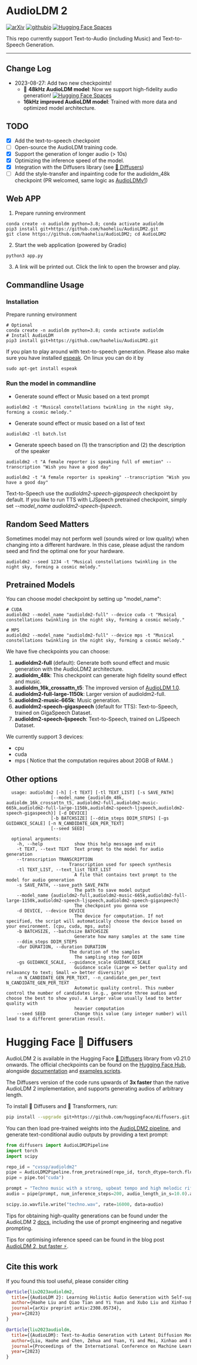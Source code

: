 # AudioLDM 2

[![arXiv](https://img.shields.io/badge/arXiv-2308.05734-brightgreen.svg?style=flat-square)](https://arxiv.org/abs/2308.05734)  [![githubio](https://img.shields.io/badge/GitHub.io-Audio_Samples-blue?logo=Github&style=flat-square)](https://audioldm.github.io/audioldm2/)  [![Hugging Face Spaces](https://img.shields.io/badge/%F0%9F%A4%97%20Hugging%20Face-Spaces-blue)](https://huggingface.co/spaces/haoheliu/audioldm2-text2audio-text2music)  

This repo currently support Text-to-Audio (including Music) and Text-to-Speech Generation. 

<hr>

## Change Log
- 2023-08-27: Add two new checkpoints! 
  - 🌟 **48kHz AudioLDM model**: Now we support high-fidelity audio generation! [![Hugging Face Spaces](https://img.shields.io/badge/%F0%9F%A4%97%20Hugging%20Face-Spaces-blue)](https://huggingface.co/spaces/haoheliu/AudioLDM_48K_Text-to-HiFiAudio_Generation)  
  - **16kHz improved AudioLDM model**: Trained with more data and optimized model architecture.

## TODO
- [x] Add the text-to-speech checkpoint
- [ ] Open-source the AudioLDM training code.
- [x] Support the generation of longer audio (> 10s)
- [x] Optimizing the inference speed of the model.
- [x] Integration with the Diffusers library (see [🧨 Diffusers](#hugging-face--diffusers))
- [ ] Add the style-transfer and inpainting code for the audioldm_48k checkpoint (PR welcomed, same logic as [AudioLDMv1](https://github.com/haoheliu/AudioLDM))

## Web APP

1. Prepare running environment
```shell
conda create -n audioldm python=3.8; conda activate audioldm
pip3 install git+https://github.com/haoheliu/AudioLDM2.git
git clone https://github.com/haoheliu/AudioLDM2; cd AudioLDM2
```
2. Start the web application (powered by Gradio)
```shell
python3 app.py
```
3. A link will be printed out. Click the link to open the browser and play.

## Commandline Usage

### Installation
Prepare running environment
```shell
# Optional
conda create -n audioldm python=3.8; conda activate audioldm
# Install AudioLDM
pip3 install git+https://github.com/haoheliu/AudioLDM2.git
```

If you plan to play around with text-to-speech generation. Please also make sure you have installed [espeak](https://espeak.sourceforge.net/download.html). On linux you can do it by 
```shell
sudo apt-get install espeak
```

### Run the model in commandline
- Generate sound effect or Music based on a text prompt

```shell
audioldm2 -t "Musical constellations twinkling in the night sky, forming a cosmic melody."
```

- Generate sound effect or music based on a list of text

```shell
audioldm2 -tl batch.lst
```

- Generate speech based on (1) the transcription and (2) the description of the speaker

```shell
audioldm2 -t "A female reporter is speaking full of emotion" --transcription "Wish you have a good day"

audioldm2 -t "A female reporter is speaking" --transcription "Wish you have a good day"
```

Text-to-Speech use the *audioldm2-speech-gigaspeech* checkpoint by default. If you like to run TTS with LJSpeech pretrained checkpoint, simply set *--model_name audioldm2-speech-ljspeech*.

## Random Seed Matters

Sometimes model may not perform well (sounds wired or low quality) when changing into a different hardware. In this case, please adjust the random seed and find the optimal one for your hardware. 
```shell
audioldm2 --seed 1234 -t "Musical constellations twinkling in the night sky, forming a cosmic melody."
```

## Pretrained Models

You can choose model checkpoint by setting up "model_name":

```shell
# CUDA
audioldm2 --model_name "audioldm2-full" --device cuda -t "Musical constellations twinkling in the night sky, forming a cosmic melody."

# MPS
audioldm2 --model_name "audioldm2-full" --device mps -t "Musical constellations twinkling in the night sky, forming a cosmic melody."
```

We have five checkpoints you can choose:

1. **audioldm2-full** (default): Generate both sound effect and music generation with the AudioLDM2 architecture. 
2. **audioldm_48k**: This checkpoint can generate high fidelity sound effect and music.
2. **audioldm_16k_crossattn_t5**: The improved version of [AudioLDM 1.0](https://github.com/haoheliu/AudioLDM).
4. **audioldm2-full-large-1150k**: Larger version of audioldm2-full. 
5. **audioldm2-music-665k**: Music generation. 
6. **audioldm2-speech-gigaspeech** (default for TTS): Text-to-Speech, trained on GigaSpeech Dataset.
7. **audioldm2-speech-ljspeech**: Text-to-Speech, trained on LJSpeech Dataset.

We currently support 3 devices:
- cpu
- cuda
- mps ( Notice that the computation requires about 20GB of RAM. )

## Other options
```shell
  usage: audioldm2 [-h] [-t TEXT] [-tl TEXT_LIST] [-s SAVE_PATH]
                 [--model_name {audioldm_48k, audioldm_16k_crossattn_t5, audioldm2-full,audioldm2-music-665k,audioldm2-full-large-1150k,audioldm2-speech-ljspeech,audioldm2-speech-gigaspeech}] [-d DEVICE]
                 [-b BATCHSIZE] [--ddim_steps DDIM_STEPS] [-gs GUIDANCE_SCALE] [-n N_CANDIDATE_GEN_PER_TEXT]
                 [--seed SEED]

  optional arguments:
    -h, --help            show this help message and exit
    -t TEXT, --text TEXT  Text prompt to the model for audio generation
    --transcription TRANSCRIPTION
                        Transcription used for speech synthesis
    -tl TEXT_LIST, --text_list TEXT_LIST
                          A file that contains text prompt to the model for audio generation
    -s SAVE_PATH, --save_path SAVE_PATH
                          The path to save model output
    --model_name {audioldm2-full,audioldm2-music-665k,audioldm2-full-large-1150k,audioldm2-speech-ljspeech,audioldm2-speech-gigaspeech}
                          The checkpoint you gonna use
    -d DEVICE, --device DEVICE
                          The device for computation. If not specified, the script will automatically choose the device based on your environment. [cpu, cuda, mps, auto]
    -b BATCHSIZE, --batchsize BATCHSIZE
                          Generate how many samples at the same time
    --ddim_steps DDIM_STEPS
    -dur DURATION, --duration DURATION
                        The duration of the samples
                          The sampling step for DDIM
    -gs GUIDANCE_SCALE, --guidance_scale GUIDANCE_SCALE
                          Guidance scale (Large => better quality and relavancy to text; Small => better diversity)
    -n N_CANDIDATE_GEN_PER_TEXT, --n_candidate_gen_per_text N_CANDIDATE_GEN_PER_TEXT
                          Automatic quality control. This number control the number of candidates (e.g., generate three audios and choose the best to show you). A Larger value usually lead to better quality with
                          heavier computation
    --seed SEED           Change this value (any integer number) will lead to a different generation result.
```

# Hugging Face 🧨 Diffusers

AudioLDM 2 is available in the Hugging Face [🧨 Diffusers](https://github.com/huggingface/diffusers) library from v0.21.0 
onwards. The official checkpoints can be found on the [Hugging Face Hub](https://huggingface.co/cvssp/audioldm2#checkpoint-details), 
alongside [documentation](https://huggingface.co/docs/diffusers/main/en/api/pipelines/audioldm2) and 
[examples scripts](https://colab.research.google.com/github/sanchit-gandhi/notebooks/blob/main/AudioLDM-2.ipynb).

The Diffusers version of the code runs upwards of **3x faster** than the native AudioLDM 2 implementation, and supports 
generating audios of arbitrary length.

To install 🧨 Diffusers and 🤗 Transformers, run:

```bash
pip install --upgrade git+https://github.com/huggingface/diffusers.git transformers accelerate
```

You can then load pre-trained weights into the [AudioLDM2 pipeline](https://huggingface.co/docs/diffusers/main/en/api/pipelines/audioldm2),
and generate text-conditional audio outputs by providing a text prompt:

```python
from diffusers import AudioLDM2Pipeline
import torch
import scipy

repo_id = "cvssp/audioldm2"
pipe = AudioLDM2Pipeline.from_pretrained(repo_id, torch_dtype=torch.float16)
pipe = pipe.to("cuda")

prompt = "Techno music with a strong, upbeat tempo and high melodic riffs."
audio = pipe(prompt, num_inference_steps=200, audio_length_in_s=10.0).audios[0]

scipy.io.wavfile.write("techno.wav", rate=16000, data=audio)
```

Tips for obtaining high-quality generations can be found under the AudioLDM 2 [docs](https://huggingface.co/docs/diffusers/main/en/api/pipelines/audioldm2#tips),
including the use of prompt engineering and negative prompting.

Tips for optimising inference speed can be found in the blog post [AudioLDM 2, but faster ⚡️](https://huggingface.co/blog/audioldm2).

## Cite this work
If you found this tool useful, please consider citing

```bibtex
@article{liu2023audioldm2,
  title={{AudioLDM 2}: Learning Holistic Audio Generation with Self-supervised Pretraining},
  author={Haohe Liu and Qiao Tian and Yi Yuan and Xubo Liu and Xinhao Mei and Qiuqiang Kong and Yuping Wang and Wenwu Wang and Yuxuan Wang and Mark D. Plumbley},
  journal={arXiv preprint arXiv:2308.05734},
  year={2023}
}
```

```bibtex
@article{liu2023audioldm,
  title={{AudioLDM}: Text-to-Audio Generation with Latent Diffusion Models},
  author={Liu, Haohe and Chen, Zehua and Yuan, Yi and Mei, Xinhao and Liu, Xubo and Mandic, Danilo and Wang, Wenwu and Plumbley, Mark D},
  journal={Proceedings of the International Conference on Machine Learning},
  year={2023}
}
```

